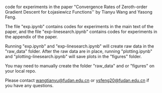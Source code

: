 ### 
code for experiments in the paper "Convergence Rates of Zeroth-order Gradient Descent for Łojasiewicz Functions'' by Tianyu Wang and Yasong Feng. 

The file "exp.ipynb" contains codes for experiments in the main text of the paper, and the file  "exp-linesearch.ipynb" contains codes for experiments in the appendix of the paper. 

Running "exp.ipynb" and "exp-linesearch.ipynb" will create raw data in the "raw_data" folder. After the raw data are in place, running "plotting.ipynb" and "plotting-linesearch.ipynb" will save plots in the "figures" folder. 

You may need to manually create the folder "raw_data" and or "figures" on your local repo. 

Please contact wangtianyu@fudan.edu.cn or ysfeng20@fudan.edu.cn if you have any questions. 
